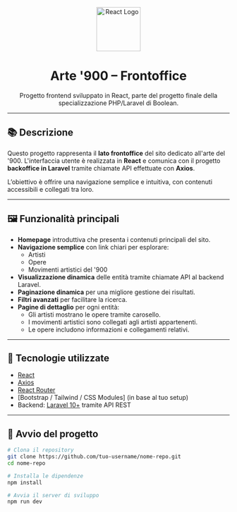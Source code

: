 <p align="center">
  <img src="https://upload.wikimedia.org/wikipedia/commons/a/a7/React-icon.svg" width="100" alt="React Logo" />
</p>

<h1 align="center">Arte '900 – Frontoffice</h1>

<p align="center">
  Progetto frontend sviluppato in React, parte del progetto finale della specializzazione PHP/Laravel di Boolean.
</p>

---

## 📚 Descrizione

Questo progetto rappresenta il **lato frontoffice** del sito dedicato all'arte del '900. L'interfaccia utente è realizzata in **React** e comunica con il progetto **backoffice in Laravel** tramite chiamate API effettuate con **Axios**.

L’obiettivo è offrire una navigazione semplice e intuitiva, con contenuti accessibili e collegati tra loro.

---

## 🖼️ Funzionalità principali

- **Homepage** introduttiva che presenta i contenuti principali del sito.
- **Navigazione semplice** con link chiari per esplorare:
  - Artisti
  - Opere
  - Movimenti artistici del '900
- **Visualizzazione dinamica** delle entità tramite chiamate API al backend Laravel.
- **Paginazione dinamica** per una migliore gestione dei risultati.
- **Filtri avanzati** per facilitare la ricerca.
- **Pagine di dettaglio** per ogni entità:
  - Gli artisti mostrano le opere tramite carosello.
  - I movimenti artistici sono collegati agli artisti appartenenti.
  - Le opere includono informazioni e collegamenti relativi.

---

## 🔗 Tecnologie utilizzate

- [React](https://reactjs.org/)
- [Axios](https://axios-http.com/)
- [React Router](https://reactrouter.com/)
- [Bootstrap / Tailwind / CSS Modules] (in base al tuo setup)
- Backend: [Laravel 10+](https://laravel.com) tramite API REST

---

## 🚀 Avvio del progetto

```bash
# Clona il repository
git clone https://github.com/tuo-username/nome-repo.git
cd nome-repo

# Installa le dipendenze
npm install

# Avvia il server di sviluppo
npm run dev
